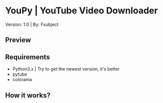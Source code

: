 # YouPy | YouTube Video Downloader
Version: 1.0 | By: Fsubject

## Preview


## Requirements
- Python3.x | Try to get the newest version, it's better
- pytube
- colorama

## How it works?
